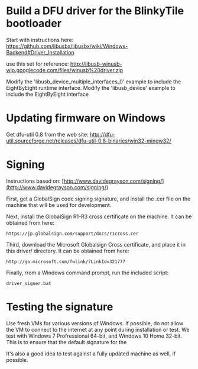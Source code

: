# Build a DFU driver for the BlinkyTile bootloader

Start with instructions here:
https://github.com/libusbx/libusbx/wiki/Windows-Backend#Driver_Installation

use this set for reference:
http://libusb-winusb-wip.googlecode.com/files/winusb%20driver.zip

Modify the 'libusb_device_multiple_interfaces_0' example to include the EightByEight runtime interface.
Modify the 'libusb_device' example to include the EightByEight interface

 

# Updating firmware on Windows

Get dfu-util 0.8 from the web site:
http://dfu-util.sourceforge.net/releases/dfu-util-0.8-binaries/win32-mingw32/


# Signing

Instructions based on: [http://www.davidegrayson.com/signing/](http://www.davidegrayson.com/signing/)

First, get a GlobalSign code signing signature, and install the .cer file on the machine that will be used for development.


Next, install the GlobalSign R1-R3 cross certificate on the machine. It can be obtained from here:

	https://jp.globalsign.com/support/docs/r1cross.cer

Third, download the Microsoft Globalsign Cross certificate, and place it in this driver/ directory. It can be obtained from here:

	http://go.microsoft.com/fwlink/?LinkId=321777

Finally, rrom a Windows command prompt, run the included script:

	driver_signer.bat

# Testing the signature

Use fresh VMs for various versions of Windows. If possible, do not allow the VM to connect to the internet at any point during installation or test. We test with Windows 7 Profressional 64-bit, and Windows 10 Home 32-bit. This is to ensure that the default signature for the 

It's also a good idea to test against a fully updated machine as well, if possible.
